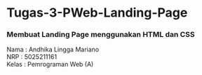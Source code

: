 # Tugas-3-PWeb-Landing-Page

### Membuat Landing Page menggunakan HTML dan CSS
Nama  : Andhika Lingga Mariano <br/>
NRP   : 5025211161 <br/>
Kelas : Pemrograman Web (A)
